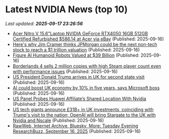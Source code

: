 # Latest NVIDIA News (top 10)
_Last updated: **2025-09-17 23:26:56**_

- [Acer Nitro V 15.6"Laptop NVIDIA GeForce RTX4050 16GB 512GB Certified Refurbished $586.14 at Acer via eBay](https://slickdeals.net/f/18609976-acer-nitro-v-15-6-laptop-nvidia-geforce-rtx4050-16gb-512gb-certified-refurbished-586-14-at-acer-via-ebay) (Published: 2025-09-16)
- [Here's why Jim Cramer thinks JPMorgan could be the next non-tech stock to reach a $1 trillion valuation](https://www.cnbc.com/2025/09/16/jim-cramer-jpmorgan-could-reach-1-trillion-valuation.html) (Published: 2025-09-16)
- [Figure AI Humanoid Robots Valued at $39 Billion](https://www.nextbigfuture.com/2025/09/figure-ai-humanoid-robots-valued-at-39-billion.html) (Published: 2025-09-16)
- [Borderlands 4 sells 2 million copies with high Steam player count even with performance issues](https://www.notebookcheck.net/Borderlands-4-sells-2-million-copies-with-high-Steam-player-count-even-with-performance-issues.1116509.0.html) (Published: 2025-09-16)
- [US President Donald Trump arrives in UK for second state visit](https://www.aljazeera.com/news/2025/9/16/us-president-donald-trump-arrives-in-uk-for-second-state-visit) (Published: 2025-09-16)
- [AI could boost UK economy by 10% in five years, says Microsoft boss](https://www.bbc.com/news/articles/c7016ljre03o?xtor=AL-72-%5Bpartner%5D-%5Byahoo.north.america%5D-%5Bheadline%5D-%5Bnews%5D-%5Bbizdev%5D-%5Bisapi%5D) (Published: 2025-09-16)
- [US Panel Probes Huawei Affiliate’s Shared Location With Nvidia](https://biztoc.com/x/55d67deab3d18806) (Published: 2025-09-16)
- [US tech giants announce £31B+ in UK investments, coinciding with Trump's visit to the nation; OpenAI will bring Stargate to the UK with Nvidia and Nscale](https://biztoc.com/x/aeac3585a5371e13) (Published: 2025-09-16)
- [RawWeb, Internet Archive, Bluesky, More: Tuesday Evening ResearchBuzz, September 16, 2025](https://researchbuzz.me/2025/09/16/rawweb-internet-archive-bluesky-more-tuesday-evening-researchbuzz-september-16-2025/) (Published: 2025-09-16)
